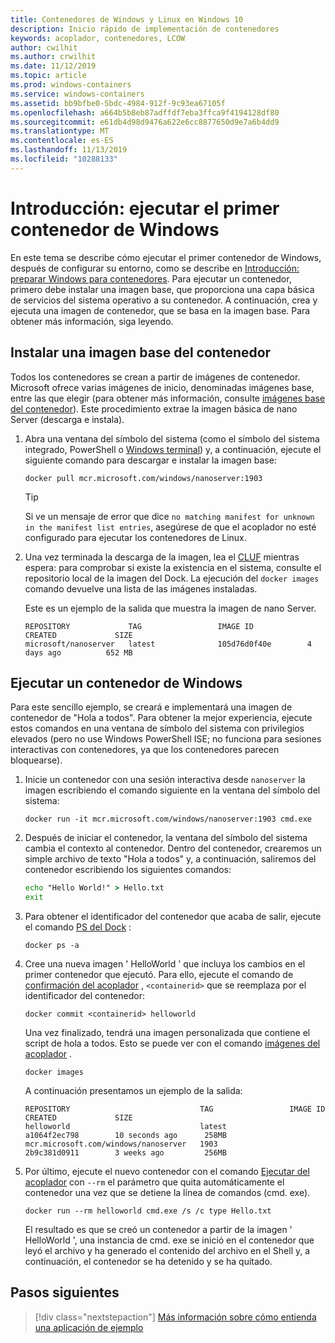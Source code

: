 ```yaml
---
title: Contenedores de Windows y Linux en Windows 10
description: Inicio rápido de implementación de contenedores
keywords: acoplador, contenedores, LCOW
author: cwilhit
ms.author: crwilhit
ms.date: 11/12/2019
ms.topic: article
ms.prod: windows-containers
ms.service: windows-containers
ms.assetid: bb9bfbe0-5bdc-4984-912f-9c93ea67105f
ms.openlocfilehash: a664b5b8eb87adffdf7eba3ffca9f4194128df80
ms.sourcegitcommit: e61db4d98d9476a622e6cc8877650d9e7a6b4dd9
ms.translationtype: MT
ms.contentlocale: es-ES
ms.lasthandoff: 11/13/2019
ms.locfileid: "10288133"
---
```

# <a name="get-started-run-your-first-windows-container"></a>Introducción: ejecutar el primer contenedor de Windows

En este tema se describe cómo ejecutar el primer contenedor de Windows, después de configurar su entorno, como se describe en [Introducción: preparar Windows para contenedores](./set-up-environment.md). Para ejecutar un contenedor, primero debe instalar una imagen base, que proporciona una capa básica de servicios del sistema operativo a su contenedor. A continuación, crea y ejecuta una imagen de contenedor, que se basa en la imagen base. Para obtener más información, siga leyendo.

## <a name="install-a-container-base-image"></a>Instalar una imagen base del contenedor

Todos los contenedores se crean a partir de imágenes de contenedor. Microsoft ofrece varias imágenes de inicio, denominadas imágenes base, entre las que elegir (para obtener más información, consulte [imágenes base del contenedor](../manage-containers/container-base-images.md)). Este procedimiento extrae la imagen básica de nano Server (descarga e instala).

1. Abra una ventana del símbolo del sistema (como el símbolo del sistema integrado, PowerShell o [Windows terminal](https://www.microsoft.com/p/windows-terminal-preview/9n0dx20hk701?activetab=pivot:overviewtab)) y, a continuación, ejecute el siguiente comando para descargar e instalar la imagen base:

   ```console
   docker pull mcr.microsoft.com/windows/nanoserver:1903
   ```

   > [!TIP]
   > Si ve un mensaje de error que dice `no matching manifest for unknown in the manifest list entries`, asegúrese de que el acoplador no esté configurado para ejecutar los contenedores de Linux.

2. Una vez terminada la descarga de la imagen, lea el [CLUF](../images-eula.md) mientras espera: para comprobar si existe la existencia en el sistema, consulte el repositorio local de la imagen del Dock. La ejecución del `docker images` comando devuelve una lista de las imágenes instaladas.

   Este es un ejemplo de la salida que muestra la imagen de nano Server.

   ```console
   REPOSITORY             TAG                 IMAGE ID            CREATED             SIZE
   microsoft/nanoserver   latest              105d76d0f40e        4 days ago          652 MB
   ```

## <a name="run-a-windows-container"></a>Ejecutar un contenedor de Windows

Para este sencillo ejemplo, se creará e implementará una imagen de contenedor de "Hola a todos". Para obtener la mejor experiencia, ejecute estos comandos en una ventana de símbolo del sistema con privilegios elevados (pero no use Windows PowerShell ISE; no funciona para sesiones interactivas con contenedores, ya que los contenedores parecen bloquearse).

1. Inicie un contenedor con una sesión interactiva desde `nanoserver` la imagen escribiendo el comando siguiente en la ventana del símbolo del sistema:

   ```console
   docker run -it mcr.microsoft.com/windows/nanoserver:1903 cmd.exe
   ```
2. Después de iniciar el contenedor, la ventana del símbolo del sistema cambia el contexto al contenedor. Dentro del contenedor, crearemos un simple archivo de texto "Hola a todos" y, a continuación, saliremos del contenedor escribiendo los siguientes comandos:

   ```cmd
   echo "Hello World!" > Hello.txt
   exit
   ```   

3. Para obtener el identificador del contenedor que acaba de salir, ejecute el comando [PS del Dock](https://docs.docker.com/engine/reference/commandline/ps/) :

   ```console
   docker ps -a
   ```

4. Cree una nueva imagen ' HelloWorld ' que incluya los cambios en el primer contenedor que ejecutó. Para ello, ejecute el comando de [confirmación del acoplador](https://docs.docker.com/engine/reference/commandline/commit/) , `<containerid>` que se reemplaza por el identificador del contenedor:

   ```console
   docker commit <containerid> helloworld
   ```

   Una vez finalizado, tendrá una imagen personalizada que contiene el script de hola a todos. Esto se puede ver con el comando [imágenes del acoplador](https://docs.docker.com/engine/reference/commandline/images/) .

   ```console
   docker images
   ```

   A continuación presentamos un ejemplo de la salida:

   ```console
   REPOSITORY                             TAG                 IMAGE ID            CREATED             SIZE
   helloworld                             latest              a1064f2ec798        10 seconds ago      258MB
   mcr.microsoft.com/windows/nanoserver   1903                2b9c381d0911        3 weeks ago         256MB
   ```

5. Por último, ejecute el nuevo contenedor con el comando [Ejecutar del acoplador](https://docs.docker.com/engine/reference/commandline/run/) con `--rm` el parámetro que quita automáticamente el contenedor una vez que se detiene la línea de comandos (cmd. exe).

   ```console
   docker run --rm helloworld cmd.exe /s /c type Hello.txt
   ```

   El resultado es que se creó un contenedor a partir de la imagen ' HelloWorld ', una instancia de cmd. exe se inició en el contenedor que leyó el archivo y ha generado el contenido del archivo en el Shell y, a continuación, el contenedor se ha detenido y se ha quitado.

## <a name="next-steps"></a>Pasos siguientes

> [!div class="nextstepaction"]
> [Más información sobre cómo entienda una aplicación de ejemplo](./building-sample-app.md)
